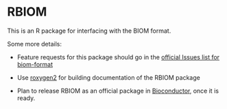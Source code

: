 # RBIOM

This is an R package for interfacing with the BIOM format.

Some more details:

 * Feature requests for this package should go in the [official Issues list for biom-format](https://github.com/biom-format/biom-format/issues)

 * Use [roxygen2](https://github.com/klutometis/roxygen) for building documentation of the RBIOM package

 * Plan to release RBIOM as an official package in [Bioconductor](http://bioconductor.org/), once it is ready.

